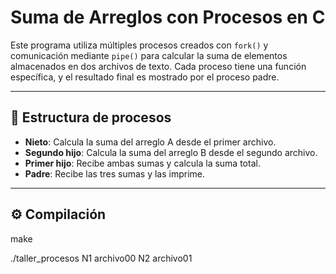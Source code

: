 # Suma de Arreglos con Procesos en C

Este programa utiliza múltiples procesos creados con `fork()` y comunicación mediante `pipe()` para calcular la suma de elementos almacenados en dos archivos de texto. Cada proceso tiene una función específica, y el resultado final es mostrado por el proceso padre.

---

## 🧩 Estructura de procesos

- **Nieto**: Calcula la suma del arreglo A desde el primer archivo.
- **Segundo hijo**: Calcula la suma del arreglo B desde el segundo archivo.
- **Primer hijo**: Recibe ambas sumas y calcula la suma total.
- **Padre**: Recibe las tres sumas y las imprime.

---

## ⚙️ Compilación

make

./taller_procesos N1 archivo00 N2 archivo01
